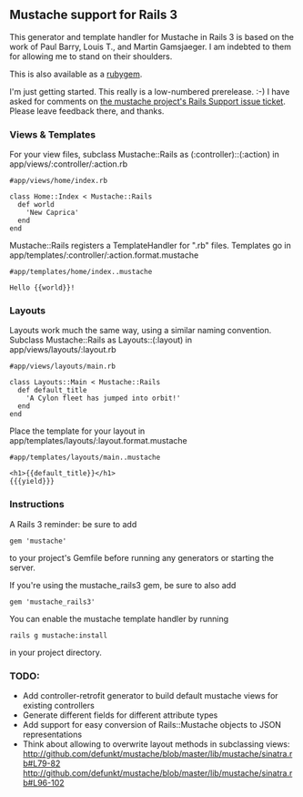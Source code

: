 ## Mustache support for Rails 3

This generator and template handler for Mustache in Rails 3 is based on the
work of Paul Barry, Louis T., and Martin Gamsjaeger. I am indebted to them for allowing me to stand on their shoulders.

This is also available as a [rubygem](http://rubygems.org/gems/mustache_rails3).

I'm just getting started. This really is a low-numbered prerelease. :-) I have asked for comments on [the mustache project's Rails Support issue ticket](http://github.com/defunkt/mustache/issues/#issue/3/comment/294928). Please leave feedback there, and thanks.

### Views & Templates

For your view files, subclass Mustache::Rails as (:controller)::(:action) in
app/views/:controller/:action.rb

<pre><code>#app/views/home/index.rb

class Home::Index &lt; Mustache::Rails
  def world
    'New Caprica'
  end
end
</code></pre>

Mustache::Rails registers a TemplateHandler for ".rb" files. Templates go in
app/templates/:controller/:action.format.mustache

<pre><code>#app/templates/home/index..mustache

Hello {{world}}!
</code></pre>

### Layouts

Layouts work much the same way, using a similar naming convention. Subclass Mustache::Rails as Layouts::(:layout) in app/views/layouts/:layout.rb

<pre><code>#app/views/layouts/main.rb

class Layouts::Main &lt; Mustache::Rails
  def default_title
    'A Cylon fleet has jumped into orbit!'
  end
end
</code></pre>

Place the template for your layout in app/templates/layouts/:layout.format.mustache

<pre><code>#app/templates/layouts/main..mustache

&lt;h1>{{default_title}}&lt;/h1>
{{{yield}}}
</code></pre>

### Instructions

A Rails 3 reminder: be sure to add
<pre><code>gem 'mustache'</code></pre>
to your project's Gemfile before running any generators or starting the server.

If you're using the mustache_rails3 gem, be sure to also add
<pre><code>gem 'mustache_rails3'</code></pre>

You can enable the mustache template handler by running
<pre><code>rails g mustache:install</code></pre>
in your project directory.

### TODO:

* Add controller-retrofit generator to build default mustache views for existing controllers
* Generate different fields for different attribute types
* Add support for easy conversion of Rails::Mustache objects to JSON representations
* Think about allowing to overwrite layout methods in subclassing views:
  http://github.com/defunkt/mustache/blob/master/lib/mustache/sinatra.rb#L79-82
  http://github.com/defunkt/mustache/blob/master/lib/mustache/sinatra.rb#L96-102
